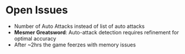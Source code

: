# Open Issues

- Number of Auto Attacks instead of list of auto attacks
- **Mesmer Greatsword**: Auto-attack detection requires refinement for optimal accuracy
- After ~2hrs the game feerzes with memory issues
